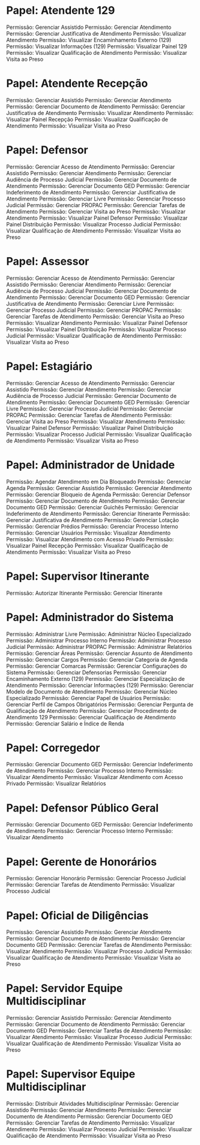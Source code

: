 # Papel: Atendente 129
Permissão: Gerenciar Assistido
Permissão: Gerenciar Atendimento
Permissão: Gerenciar Justificativa de Atendimento
Permissão: Visualizar Atendimento
Permissão: Visualizar Encaminhamento Externo (129)
Permissão: Visualizar Informações (129)
Permissão: Visualizar Painel 129
Permissão: Visualizar Qualificação de Atendimento
Permissão: Visualizar Visita ao Preso

# Papel: Atendente Recepção
Permissão: Gerenciar Assistido
Permissão: Gerenciar Atendimento
Permissão: Gerenciar Documento de Atendimento
Permissão: Gerenciar Justificativa de Atendimento
Permissão: Visualizar Atendimento
Permissão: Visualizar Painel Recepção
Permissão: Visualizar Qualificação de Atendimento
Permissão: Visualizar Visita ao Preso

# Papel: Defensor
Permissão: Gerenciar Acesso de Atendimento
Permissão: Gerenciar Assistido
Permissão: Gerenciar Atendimento
Permissão: Gerenciar Audiência de Processo Judicial
Permissão: Gerenciar Documento de Atendimento
Permissão: Gerenciar Documento GED
Permissão: Gerenciar Indeferimento de Atendimento
Permissão: Gerenciar Justificativa de Atendimento
Permissão: Gerenciar Livre
Permissão: Gerenciar Processo Judicial
Permissão: Gerenciar PROPAC
Permissão: Gerenciar Tarefas de Atendimento
Permissão: Gerenciar Visita ao Preso
Permissão: Visualizar Atendimento
Permissão: Visualizar Painel Defensor
Permissão: Visualizar Painel Distribuição
Permissão: Visualizar Processo Judicial
Permissão: Visualizar Qualificação de Atendimento
Permissão: Visualizar Visita ao Preso

# Papel: Assessor
Permissão: Gerenciar Acesso de Atendimento
Permissão: Gerenciar Assistido
Permissão: Gerenciar Atendimento
Permissão: Gerenciar Audiência de Processo Judicial
Permissão: Gerenciar Documento de Atendimento
Permissão: Gerenciar Documento GED
Permissão: Gerenciar Justificativa de Atendimento
Permissão: Gerenciar Livre
Permissão: Gerenciar Processo Judicial
Permissão: Gerenciar PROPAC
Permissão: Gerenciar Tarefas de Atendimento
Permissão: Gerenciar Visita ao Preso
Permissão: Visualizar Atendimento
Permissão: Visualizar Painel Defensor
Permissão: Visualizar Painel Distribuição
Permissão: Visualizar Processo Judicial
Permissão: Visualizar Qualificação de Atendimento
Permissão: Visualizar Visita ao Preso

# Papel: Estagiário
Permissão: Gerenciar Acesso de Atendimento
Permissão: Gerenciar Assistido
Permissão: Gerenciar Atendimento
Permissão: Gerenciar Audiência de Processo Judicial
Permissão: Gerenciar Documento de Atendimento
Permissão: Gerenciar Documento GED
Permissão: Gerenciar Livre
Permissão: Gerenciar Processo Judicial
Permissão: Gerenciar PROPAC
Permissão: Gerenciar Tarefas de Atendimento
Permissão: Gerenciar Visita ao Preso
Permissão: Visualizar Atendimento
Permissão: Visualizar Painel Defensor
Permissão: Visualizar Painel Distribuição
Permissão: Visualizar Processo Judicial
Permissão: Visualizar Qualificação de Atendimento
Permissão: Visualizar Visita ao Preso

# Papel: Administrador de Unidade
Permissão: Agendar Atendimento em Dia Bloqueado
Permissão: Gerenciar Agenda
Permissão: Gerenciar Assistido
Permissão: Gerenciar Atendimento
Permissão: Gerenciar Bloqueio de Agenda
Permissão: Gerenciar Defensor
Permissão: Gerenciar Documento de Atendimento
Permissão: Gerenciar Documento GED
Permissão: Gerenciar Guichês
Permissão: Gerenciar Indeferimento de Atendimento
Permissão: Gerenciar Itinerante
Permissão: Gerenciar Justificativa de Atendimento
Permissão: Gerenciar Lotação
Permissão: Gerenciar Prédios
Permissão: Gerenciar Processo Interno
Permissão: Gerenciar Usuários
Permissão: Visualizar Atendimento
Permissão: Visualizar Atendimento com Acesso Privado
Permissão: Visualizar Painel Recepção
Permissão: Visualizar Qualificação de Atendimento
Permissão: Visualizar Visita ao Preso

# Papel: Supervisor Itinerante
Permissão: Autorizar Itinerante
Permissão: Gerenciar Itinerante

# Papel: Administrador do Sistema
Permissão: Administrar Livre
Permissão: Administrar Núcleo Especializado
Permissão: Administrar Processo Interno
Permissão: Administrar Processo Judicial
Permissão: Administrar PROPAC
Permissão: Administrar Relatórios
Permissão: Gerenciar Áreas
Permissão: Gerenciar Assunto de Atendimento
Permissão: Gerenciar Cargos
Permissão: Gerenciar Categoria de Agenda
Permissão: Gerenciar Comarcas
Permissão: Gerenciar Configurações do Sistema
Permissão: Gerenciar Defensorias
Permissão: Gerenciar Encaminhamento Externo (129)
Permissão: Gerenciar Especialização de Atendimento
Permissão: Gerenciar Informações (129)
Permissão: Gerenciar Modelo de Documento de Atendimento
Permissão: Gerenciar Núcleo Especializado
Permissão: Gerenciar Papel de Usuários
Permissão: Gerenciar Perfil de Campos Obrigatórios
Permissão: Gerenciar Pergunta de Qualificação de Atendimento
Permissão: Gerenciar Procedimento de Atendimento 129
Permissão: Gerenciar Qualificação de Atendimento
Permissão: Gerenciar Salário e Índice de Renda

# Papel: Corregedor
Permissão: Gerenciar Documento GED
Permissão: Gerenciar Indeferimento de Atendimento
Permissão: Gerenciar Processo Interno
Permissão: Visualizar Atendimento
Permissão: Visualizar Atendimento com Acesso Privado
Permissão: Visualizar Relatórios

# Papel: Defensor Público Geral
Permissão: Gerenciar Documento GED
Permissão: Gerenciar Indeferimento de Atendimento
Permissão: Gerenciar Processo Interno
Permissão: Visualizar Atendimento

# Papel: Gerente de Honorários
Permissão: Gerenciar Honorário
Permissão: Gerenciar Processo Judicial
Permissão: Gerenciar Tarefas de Atendimento
Permissão: Visualizar Processo Judicial

# Papel: Oficial de Diligências
Permissão: Gerenciar Assistido
Permissão: Gerenciar Atendimento
Permissão: Gerenciar Documento de Atendimento
Permissão: Gerenciar Documento GED
Permissão: Gerenciar Tarefas de Atendimento
Permissão: Visualizar Atendimento
Permissão: Visualizar Processo Judicial
Permissão: Visualizar Qualificação de Atendimento
Permissão: Visualizar Visita ao Preso

# Papel: Servidor Equipe Multidisciplinar
Permissão: Gerenciar Assistido
Permissão: Gerenciar Atendimento
Permissão: Gerenciar Documento de Atendimento
Permissão: Gerenciar Documento GED
Permissão: Gerenciar Tarefas de Atendimento
Permissão: Visualizar Atendimento
Permissão: Visualizar Processo Judicial
Permissão: Visualizar Qualificação de Atendimento
Permissão: Visualizar Visita ao Preso

# Papel: Supervisor Equipe Multidisciplinar
Permissão: Distribuir Atividades Multidisciplinar
Permissão: Gerenciar Assistido
Permissão: Gerenciar Atendimento
Permissão: Gerenciar Documento de Atendimento
Permissão: Gerenciar Documento GED
Permissão: Gerenciar Tarefas de Atendimento
Permissão: Visualizar Atendimento
Permissão: Visualizar Processo Judicial
Permissão: Visualizar Qualificação de Atendimento
Permissão: Visualizar Visita ao Preso
